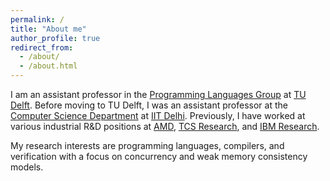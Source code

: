 ```yaml
---
permalink: /
title: "About me"
author_profile: true
redirect_from: 
  - /about/
  - /about.html
---
```


I am an assistant professor in the [Programming Languages Group](https://pl.ewi.tudelft.nl) at [TU Delft](https://www.tudelft.nl). Before moving to TU Delft, I was an assistant professor at the [Computer Science Department](https://www.cse.iitd.ernet.in) at [IIT Delhi](https://home.iitd.ac.in). Previously, I have worked at various industrial R&D positions at [AMD](https://www.amd.com/), [TCS Research](https://en.wikipedia.org/wiki/Tata_Research_Development_and_Design_Centre), and [IBM Research](http://www.research.ibm.com/labs/india/).

My research interests are programming languages, compilers, and verification with a focus on concurrency and weak memory consistency models.
